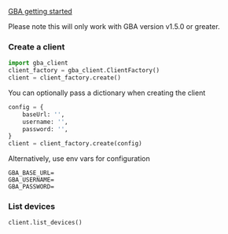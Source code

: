 [GBA getting started](https://docs.gamebench.net/automation-interface-usage/http-api/#getting-started)

Please note this will only work with GBA version v1.5.0 or greater.

### Create a client

```python
import gba_client
client_factory = gba_client.ClientFactory()
client = client_factory.create()
```

You can optionally pass a dictionary when creating the client

```python
config = {
    baseUrl: '',
    username: '',
    password: '',
}
client = client_factory.create(config)
```

Alternatively, use env vars for configuration

```
GBA_BASE_URL=
GBA_USERNAME=
GBA_PASSWORD=
```

### List devices

```python
client.list_devices()
```

